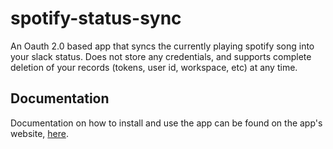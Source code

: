 # spotify-status-sync

An Oauth 2.0 based app that syncs the currently playing spotify song into your slack status. Does not store any credentials, and supports complete deletion of your records (tokens, user id, workspace, etc) at any time.

## Documentation

Documentation on how to install and use the app can be found on the app's website, [here](www.spotifysync.rolflewis.com).